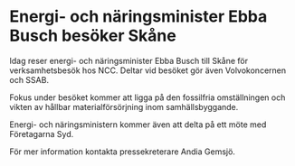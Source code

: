 # Energi- och näringsminister Ebba Busch besöker Skåne

Idag reser energi- och näringsminister Ebba Busch till Skåne för verksamhetsbesök hos NCC. Deltar vid besöket gör även Volvokoncernen och SSAB.

Fokus under besöket kommer att ligga på den fossilfria omställningen och vikten av hållbar materialförsörjning inom samhällsbyggande.

Energi- och näringsministern kommer även att delta på ett möte med Företagarna Syd.

För mer information kontakta pressekreterare Andia Gemsjö.

